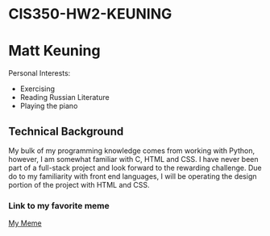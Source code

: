 # CIS350-HW2-KEUNING
# Matt Keuning
Personal Interests:
* Exercising
* Reading Russian Literature
* Playing the piano
## Technical Background
My bulk of my programming knowledge comes from working with Python, however, I am somewhat familiar with C, HTML and CSS. I have never been part of a full-stack project and look forward to the rewarding challenge. Due do to my familiarity with front end languages, I will be operating the design portion of the project with HTML and CSS.
### Link to my favorite meme
[My Meme](https://ichef.bbci.co.uk/ace/ws/640/cpsprodpb/13643/production/_99372497_whatsubject.jpg.webp)
